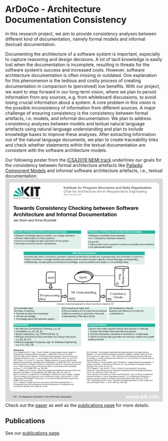 # ArDoCo - Architecture Documentation Consistency
In this research project, we aim to provide consistency analyses between different kind of documentation, namely formal models and informal (textual) documentation.

Documenting the architecture of a software system is important, especially to capture reasoning and design decisions. A lot of tacit knowledge is easily lost when the documentation is incomplete, resulting in threats for the software system’s success and increased costs. However, software architecture documentation is often missing or outdated. One explanation for this phenomenon is the tedious and costly process of creating documentation in comparison to (perceived) low beneﬁts. With our project, we want to step forward in our long-term vision, where we plan to persist information from any sources, e.g. from whiteboard discussions, to avoid losing crucial information about a system. A core problem in this vision is the possible inconsistency of information from different sources. A major challenge of ensuring consistency is the consistency between formal artefacts, i.e. models, and informal documentation. We plan to address consistency analyses between models and textual natural language artefacts using natural language understanding and plan to include knowledge bases to improve these analyses. After extracting information out of the natural language documents, we plan to create traceability links and check whether statements within the textual documentation are consistent with the software architecture models.

Our following poster from the [ICSA2019 NEMI track](https://swk-www.informatik.uni-hamburg.de/~icsa2019/index.html) underlines our goals for the consistency between formal architecture artefacts like [Palladio Component Models](https://www.palladio-simulator.com/science/palladio_component_model/) and informal software architecture artefacts, i.e., textual documentation:
![Poster](./icsa2019_poster.png "Poster")
Check out the [paper](http://sdqweb.ipd.kit.edu/publications/pdfs/keim2019nemi.pdf) as well as the [publications page](./publications.html) for more details.


## Publications

See our [publications page](./publications.html).